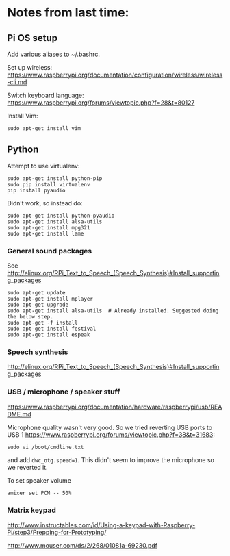# Notes from last time:

## Pi OS setup

Add various aliases to ~/.bashrc.

Set up wireless:
https://www.raspberrypi.org/documentation/configuration/wireless/wireless-cli.md

Switch keyboard language:
https://www.raspberrypi.org/forums/viewtopic.php?f=28&t=80127

Install Vim:

```
sudo apt-get install vim
```


## Python

Attempt to use virtualenv:

```
sudo apt-get install python-pip
sudo pip install virtualenv
pip install pyaudio
```

Didn’t work, so instead do:

```
sudo apt-get install python-pyaudio
sudo apt-get install alsa-utils
sudo apt-get install mpg321
sudo apt-get install lame
```


### General sound packages

See http://elinux.org/RPi_Text_to_Speech_(Speech_Synthesis)#Install_supporting_packages

```
sudo apt-get update
sudo apt-get install mplayer
sudo apt-get upgrade
sudo apt-get install alsa-utils  # Already installed. Suggested doing the below step.
sudo apt-get -f install
sudo apt-get install festival
sudo apt-get install espeak
```


### Speech synthesis

http://elinux.org/RPi_Text_to_Speech_(Speech_Synthesis)#Install_supporting_packages


### USB / microphone / speaker stuff

https://www.raspberrypi.org/documentation/hardware/raspberrypi/usb/README.md

Microphone quality wasn't very good. So we tried reverting USB ports to USB 1
https://www.raspberrypi.org/forums/viewtopic.php?f=38&t=31683:

```
sudo vi /boot/cmdline.txt
```

and add `dwc_otg.speed=1`. This didn't seem to improve the microphone so we
reverted it.


To set speaker volume

```
amixer set PCM -- 50%
```


### Matrix keypad

http://www.instructables.com/id/Using-a-keypad-with-Raspberry-Pi/step3/Prepping-for-Prototyping/

http://www.mouser.com/ds/2/268/01081a-69230.pdf
